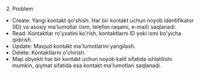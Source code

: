 2.  Problem

-   Create: Yangi kontakt qo'shish. Har bir kontakt uchun noyob identifikator (ID) va asosiy ma'lumotlar (ism, telefon raqami, e-mail) saqlanadi.
-   Read: Kontaktlar ro'yxatini ko'rish, kontaktlarni ID yoki ismi bo'yicha qidirish.
-   Update: Mavjud kontakt ma'lumotlarini yangilash.
-   Delete: Kontaktlarni o'chirish.
-   Map obyekti har bir kontakt uchun noyob kalit sifatida ishlatilishi mumkin, qiymat sifatida esa kontakt ma'lumotlari saqlanadi.
